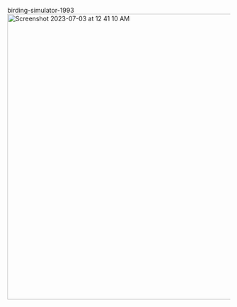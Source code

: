 birding-simulator-1993
<br>
<img width="646" alt="Screenshot 2023-07-03 at 12 41 10 AM" src="https://github.com/amad-a/birding-simulator-1993/assets/36000045/31507de6-21ac-4428-8b3c-4dd530b3b42d">
